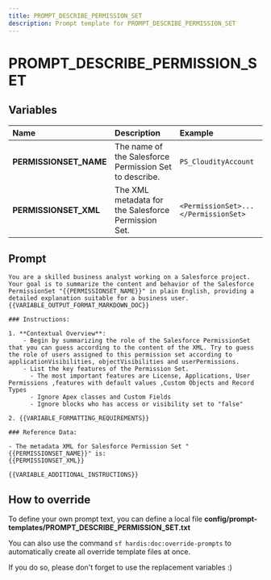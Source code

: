 ```yaml
---
title: PROMPT_DESCRIBE_PERMISSION_SET
description: Prompt template for PROMPT_DESCRIBE_PERMISSION_SET
---
```


# PROMPT_DESCRIBE_PERMISSION_SET

## Variables
| Name                   | Description                                            | Example                              |
|:-----------------------|:-------------------------------------------------------|:-------------------------------------|
| **PERMISSIONSET_NAME** | The name of the Salesforce Permission Set to describe. | `PS_CloudityAccount`                 |
| **PERMISSIONSET_XML**  | The XML metadata for the Salesforce Permission Set.    | `<PermissionSet>...</PermissionSet>` |

## Prompt

```
You are a skilled business analyst working on a Salesforce project. Your goal is to summarize the content and behavior of the Salesforce PermissionSet "{{PERMISSIONSET_NAME}}" in plain English, providing a detailed explanation suitable for a business user. {{VARIABLE_OUTPUT_FORMAT_MARKDOWN_DOC}}

### Instructions:

1. **Contextual Overview**:
    - Begin by summarizing the role of the Salesforce PermissionSet that you can guess according to the content of the XML. Try to guess the role of users assigned to this permission set according to applicationVisibilities, objectVisibilities and userPermissions.
    - List the key features of the Permission Set.
      - The most important features are License, Applications, User Permissions ,features with default values ,Custom Objects and Record Types
      - Ignore Apex classes and Custom Fields
      - Ignore blocks who has access or visibility set to "false"

2. {{VARIABLE_FORMATTING_REQUIREMENTS}}

### Reference Data:

- The metadata XML for Salesforce Permission Set "{{PERMISSIONSET_NAME}}" is:
{{PERMISSIONSET_XML}}

{{VARIABLE_ADDITIONAL_INSTRUCTIONS}}

```

## How to override

To define your own prompt text, you can define a local file **config/prompt-templates/PROMPT_DESCRIBE_PERMISSION_SET.txt**

You can also use the command `sf hardis:doc:override-prompts` to automatically create all override template files at once.

If you do so, please don't forget to use the replacement variables :)
